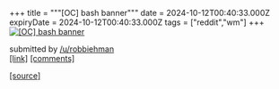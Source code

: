 +++
title = """[OC] bash banner"""
date = 2024-10-12T00:40:33.000Z
expiryDate = 2024-10-12T00:40:33.000Z
tags = ["reddit","wm"]
+++
[![[OC] bash banner](https://preview.redd.it/5di6hmpv07ud1.png?width=640&crop=smart&auto=webp&s=d749cd41aee0f7cb560f535abdd78da3cbb81649 "[OC] bash banner")](https://www.reddit.com/r/unixporn/comments/1g1ohk4/oc_bash_banner/)

submitted by [/u/robbiehman](https://www.reddit.com/user/robbiehman)  
[\[link\]](https://i.redd.it/5di6hmpv07ud1.png) [\[comments\]](https://www.reddit.com/r/unixporn/comments/1g1ohk4/oc_bash_banner/)

[[source]](https://www.reddit.com/r/unixporn/comments/1g1ohk4/oc_bash_banner/)
